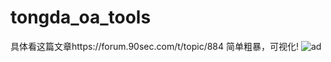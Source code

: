 # tongda_oa_tools
具体看这篇文章https://forum.90sec.com/t/topic/884
简单粗暴，可视化!
![ad](https://github.com/M4tir/tongda_oa_tools/blob/master/1.png)
